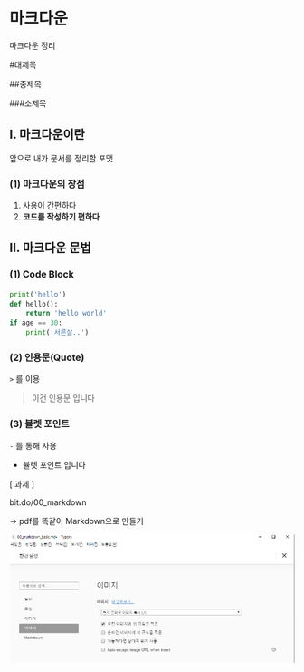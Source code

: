 # 마크다운

마크다운 정리



#대제목

##중제목

###소제목



## I. 마크다운이란

앞으로 내가 문서를 정리할 포맷



### (1) 마크다운의 장점

1. 사용이 간편하다
2. **코드를 작성하기 편하다**





## II. 마크다운 문법



### (1) Code Block

```python
print('hello')
def hello():
    return 'hello world'
if age == 30:
    print('서른살..')
```



### (2) 인용문(Quote)

`>`  를 이용

> 이건 인용문 입니다



### (3) 뷸렛 포인트

`-` 를 통해 사용

- 뷸렛 포인트 입니다





[ 과제 ]

bit.do/00_markdown

-> pdf를 똑같이 Markdown으로 만들기





![image-20200115143931681](images\image-20200115143931681.png)



